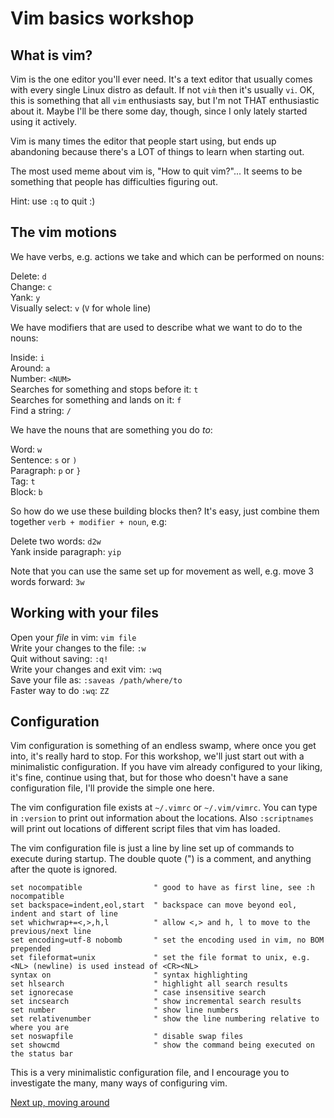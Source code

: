 # Vim basics workshop

## What is vim?

Vim is the one editor you'll ever need. It's a text editor that usually comes with every single Linux distro as default. If not `vim̀` then it's usually `vi`. OK, this is something that all `vim` enthusiasts say, but I'm not THAT enthusiastic about it. Maybe I'll be there some day, though, since I only lately started using it actively. 

Vim is many times the editor that people start using, but ends up abandoning because there's a LOT of things to learn when starting out.

The most used meme about vim is, "How to quit vim?"... It seems to be something that people has difficulties figuring out.

Hint: use `:q` to quit :)

## The vim motions

We have verbs, e.g. actions we take and which can be performed on nouns:

Delete: `d`\
Change: `c`\
Yank: `y`\
Visually select: `v` (`V` for whole line)

We have modifiers that are used to describe what we want to do to the nouns:

Inside: `i`\
Around: `a`\
Number: `<NUM>`\
Searches for something and stops before it: `t`\
Searches for something and lands on it: `f`\
Find a string: `/`

We have the nouns that are something you do _to_:

Word: `w`\
Sentence: `s` or `)`\
Paragraph: `p` or `}`\
Tag: `t`\
Block: `b`

So how do we use these building blocks then? It's easy, just combine them together `verb + modifier + noun`, e.g:

Delete two words: `d2w`\
Yank inside paragraph: `yip`

Note that you can use the same set up for movement as well, e.g. move 3 words forward: `3w`

## Working with your files

Open your _file_ in vim: `vim file`\
Write your changes to the file: `:w`\
Quit without saving: `:q!`\
Write your changes and exit vim: `:wq`\
Save your file as: `:saveas /path/where/to`\
Faster way to do `:wq`: `ZZ`

## Configuration

Vim configuration is something of an endless swamp, where once you get into, it's really hard to stop. For this workshop, we'll just start out with a minimalistic configuration. If you have vim already configured to your liking, it's fine, continue using that, but for those who doesn't have a sane configuration file, I'll provide the simple one here.

The vim configuration file exists at `~/.vimrc` or `~/.vim/vimrc`. You can type in `:version` to print out information about the locations.
Also `:scriptnames` will print out locations of different script files that vim has loaded.

The vim configuration file is just a line by line set up of commands to execute during startup. The double quote (") is a comment, and anything after the quote is ignored.

```
set nocompatible                " good to have as first line, see :h nocompatible
set backspace=indent,eol,start  " backspace can move beyond eol, indent and start of line
set whichwrap+=<,>,h,l          " allow <,> and h, l to move to the previous/next line
set encoding=utf-8 nobomb       " set the encoding used in vim, no BOM prepended
set fileformat=unix             " set the file format to unix, e.g. <NL> (newline) is used instead of <CR><NL>
syntax on                       " syntax highlighting
set hlsearch                    " highlight all search results
set ignorecase                  " case insensitive search
set incsearch                   " show incremental search results
set number                      " show line numbers
set relativenumber              " show the line numbering relative to where you are 
set noswapfile                  " disable swap files
set showcmd                     " show the command being executed on the status bar
```

This is a very minimalistic configuration file, and I encourage you to investigate the many, many ways of configuring vim.


[Next up, moving around](movement.md)
